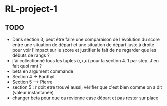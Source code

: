 # RL-project-1

## TODO



* Dans section 3, peut être faire une comparaison de l'évolution du score entre une situation de départ et une situation de départ juste à droite pour voir l'impact sur le score et justifier le fait de ne regarder
que les débuts de rangs ?
* j'ai collectionné tous les tuples (r,x,u) pour la section 4. 1 par step. J'en fait quoi mnt ?
* beta en argument commande
* Section 4 -> Bardhyl
* Section 5 --> Pierre
* section 5 : r doit etre trouvé aussi, vérifier que c'est bien comme on a dit (valeur instantanée)
* changer beta pour que ca revienne case départ et pas rester sur place
